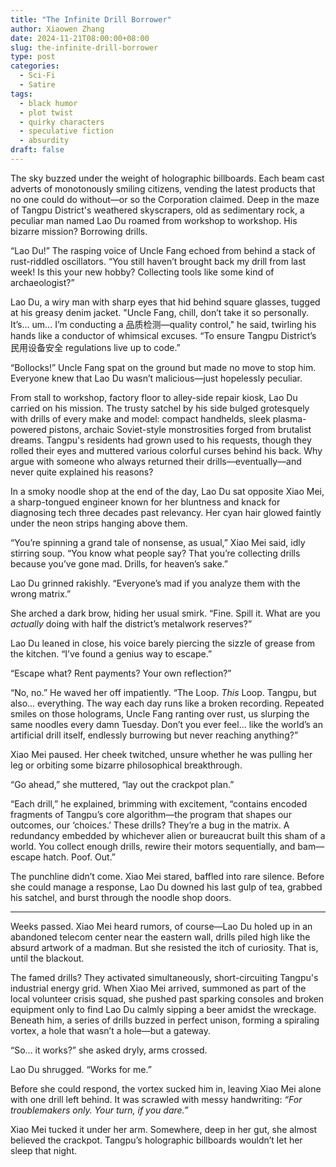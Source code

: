 ```yaml
---
title: "The Infinite Drill Borrower"
author: Xiaowen Zhang
date: 2024-11-21T08:00:00+08:00
slug: the-infinite-drill-borrower
type: post
categories:
  - Sci-Fi
  - Satire
tags:
  - black humor
  - plot twist
  - quirky characters
  - speculative fiction
  - absurdity
draft: false
---
```


The sky buzzed under the weight of holographic billboards. Each beam cast adverts of monotonously smiling citizens, vending the latest products that no one could do without—or so the Corporation claimed. Deep in the maze of Tangpu District's weathered skyscrapers, old as sedimentary rock, a peculiar man named Lao Du roamed from workshop to workshop. His bizarre mission? Borrowing drills. 

“Lao Du!” The rasping voice of Uncle Fang echoed from behind a stack of rust-riddled oscillators. “You still haven’t brought back my drill from last week! Is this your new hobby? Collecting tools like some kind of archaeologist?”

Lao Du, a wiry man with sharp eyes that hid behind square glasses, tugged at his greasy denim jacket. "Uncle Fang, chill, don’t take it so personally. It’s... um... I’m conducting a 品质检测—quality control," he said, twirling his hands like a conductor of whimsical excuses. “To ensure Tangpu District’s 民用设备安全 regulations live up to code.”

“Bollocks!” Uncle Fang spat on the ground but made no move to stop him. Everyone knew that Lao Du wasn’t malicious—just hopelessly peculiar. 

From stall to workshop, factory floor to alley-side repair kiosk, Lao Du carried on his mission. The trusty satchel by his side bulged grotesquely with drills of every make and model: compact handhelds, sleek plasma-powered pistons, archaic Soviet-style monstrosities forged from brutalist dreams. Tangpu's residents had grown used to his requests, though they rolled their eyes and muttered various colorful curses behind his back. Why argue with someone who always returned their drills—eventually—and never quite explained his reasons?

In a smoky noodle shop at the end of the day, Lao Du sat opposite Xiao Mei, a sharp-tongued engineer known for her bluntness and knack for diagnosing tech three decades past relevancy. Her cyan hair glowed faintly under the neon strips hanging above them. 

“You’re spinning a grand tale of nonsense, as usual,” Xiao Mei said, idly stirring soup. “You know what people say? That you’re collecting drills because you’ve gone mad. Drills, for heaven’s sake.”

Lao Du grinned rakishly. “Everyone’s mad if you analyze them with the wrong matrix.”

She arched a dark brow, hiding her usual smirk. “Fine. Spill it. What are you *actually* doing with half the district’s metalwork reserves?”

Lao Du leaned in close, his voice barely piercing the sizzle of grease from the kitchen. “I’ve found a genius way to escape.”

“Escape what? Rent payments? Your own reflection?”

“No, no.” He waved her off impatiently. “The Loop. *This* Loop. Tangpu, but also... everything. The way each day runs like a broken recording. Repeated smiles on those holograms, Uncle Fang ranting over rust, us slurping the same noodles every damn Tuesday. Don’t you ever feel... like the world’s an artificial drill itself, endlessly burrowing but never reaching anything?”

Xiao Mei paused. Her cheek twitched, unsure whether he was pulling her leg or orbiting some bizarre philosophical breakthrough. 

“Go ahead,” she muttered, “lay out the crackpot plan.”

“Each drill,” he explained, brimming with excitement, “contains encoded fragments of Tangpu’s core algorithm—the program that shapes our outcomes, our ‘choices.’ These drills? They’re a bug in the matrix. A redundancy embedded by whichever alien or bureaucrat built this sham of a world. You collect enough drills, rewire their motors sequentially, and bam—escape hatch. Poof. Out.”

The punchline didn’t come. Xiao Mei stared, baffled into rare silence. Before she could manage a response, Lao Du downed his last gulp of tea, grabbed his satchel, and burst through the noodle shop doors. 

---

Weeks passed. Xiao Mei heard rumors, of course—Lao Du holed up in an abandoned telecom center near the eastern wall, drills piled high like the absurd artwork of a madman. But she resisted the itch of curiosity. That is, until the blackout.

The famed drills? They activated simultaneously, short-circuiting Tangpu's industrial energy grid. When Xiao Mei arrived, summoned as part of the local volunteer crisis squad, she pushed past sparking consoles and broken equipment only to find Lao Du calmly sipping a beer amidst the wreckage. Beneath him, a series of drills buzzed in perfect unison, forming a spiraling vortex, a hole that wasn’t a hole—but a gateway. 

“So... it works?” she asked dryly, arms crossed.

Lao Du shrugged. “Works for me.”

Before she could respond, the vortex sucked him in, leaving Xiao Mei alone with one drill left behind. It was scrawled with messy handwriting: *“For troublemakers only. Your turn, if you dare.”*

Xiao Mei tucked it under her arm. Somewhere, deep in her gut, she almost believed the crackpot. Tangpu’s holographic billboards wouldn’t let her sleep that night.